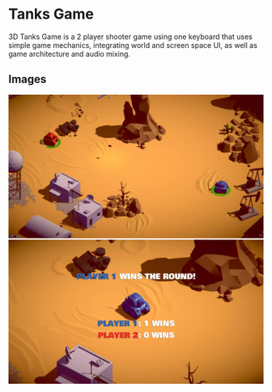 # Tanks Game

3D Tanks Game is a 2 player shooter game using one keyboard that uses simple game mechanics, integrating world and screen space UI, as well as game architecture and audio mixing.



## Images 


<p align="center">

 <img  src="Images/playing.jpg" width="600px" >
 </br>
 <img  src="Images/winner_annoucement.jpg" width="600px" >
 </br>
</p>



